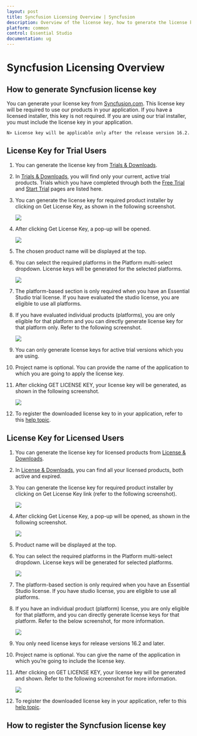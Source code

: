 ```yaml
---
layout: post
title: Syncfusion Licensing Overview | Syncfusion
description: Overview of the license key, how to generate the license key, how to register the license key
platform: common
control: Essential Studio
documentation: ug
---
```


# Syncfusion Licensing Overview


## How to generate Syncfusion license key  


You can generate your license key from [Syncfusion.com](https://www.syncfusion.com/). This license key will be required to use our products in your application. If you have a licensed installer, this key is not required. If you are using our trial installer, you must include the license key in your application. 
 
	N> License key will be applicable only after the release version 16.2. 

## License Key for Trial Users  

1.  You can generate the license key from [Trials & Downloads](https://www.syncfusion.com/account/manage-trials/downloads).
 
2.  In [Trials & Downloads](https://www.syncfusion.com/account/manage-trials/downloads), you will find only your current, active trial products. Trials which you have completed through both the [Free Trial](https://www.syncfusion.com/downloads) and [Start Trial](https://www.syncfusion.com/account/manage-trials/start-trials) pages are listed here.

3.	You can generate the license key for required product installer by clicking on Get License Key, as shown in the following screenshot. 

	![](licensing-images/trial-screenshot-1.png)
 
4.	After clicking Get License Key, a pop-up will be opened.

	![](licensing-images/trial-screenshot-2.png)
	
5.	The chosen product name will be displayed at the top. 

6.  You can select the required platforms in the Platform multi-select dropdown. License keys will be generated for the selected platforms.

	![](licensing-images/trial-screenshot-3.png)
	
7.  The platform-based section is only required when you have an Essential Studio trial license. If you have evaluated the studio license, you are eligible to use all platforms. 

8.  If you have evaluated individual products (platforms), you are only eligible for that platform and you can directly generate license key for that platform only. Refer to the following screenshot.

	![](licensing-images/trial-screenshot-4.png)
	
9.  You can only generate license keys for active trial versions which you are using.

10. Project name is optional. You can provide the name of the application to which you are going to apply the license key.

11. After clicking  GET LICENSE KEY, your license key will be generated, as shown in the following screenshot.

	![](licensing-images/trial-screenshot-5.png)
 
12. To register the downloaded license key to in your application, refer to this [help topic](https://help.syncfusion.com/common/essential-studio/licensing/license-key#how-to-register-the-syncfusion-license-key). 


## License Key for Licensed Users


1.  You can generate the license key for licensed products from [License & Downloads](https://www.syncfusion.com/account/downloads). 

2.  In [License & Downloads](https://www.syncfusion.com/account/downloads), you can find all your licensed products, both active and expired. 

3.  You can generate the license key for required product installer by clicking on Get License Key link (refer to the following screenshot). 

	![](licensing-images/license-screenshot-1.png)
 
4.  After clicking Get License Key, a pop-up will be opened, as shown in the following screenshot.

	![](licensing-images/license-screenshot-2.png)
 
5.  Product name will be displayed at the top. 

6.	You can select the required platforms in the Platform multi-select dropdown. License keys will be generated for selected platforms.

	![](licensing-images/license-screenshot-3.png)
 
7.  The platform-based section is only required when you have an Essential Studio license. If you have studio license, you are eligible to use all platforms. 

8.  If you have an individual product (platform) license, you are only eligible for that platform, and you can directly generate license keys for that platform. Refer to the below screenshot, for more information.

	![](licensing-images/license-screenshot-4.png)
	
9.  You only need license keys for release versions 16.2 and later.

10. Project name is optional. You can give the name of the application in which you’re going to include the license key.

11. After clicking on GET LICENSE KEY, your license key will be generated and shown. Refer to the following screenshot for more information.

	![](licensing-images/license-screenshot-5.png)
 
12. To register the downloaded license key in your application, refer to this [help topic](https://help.syncfusion.com/common/essential-studio/licensing/license-key#how-to-register-the-syncfusion-license-key). 


## How to register the Syncfusion license key






